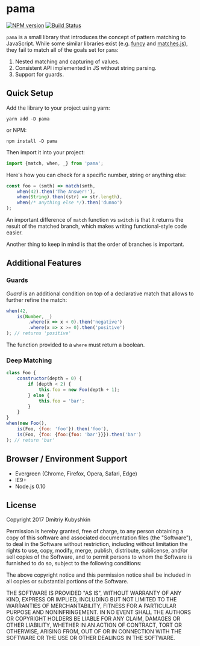 # pama

[![NPM version](https://badge.fury.io/js/pama.svg)](https://npmjs.org/package/pama)
[![Build Status][travis-image]][travis-url]

[project-url]: https://github.com/grassator/pama
[travis-url]: https://travis-ci.org/grassator/pama
[travis-image]: https://travis-ci.org/grassator/pama.svg?branch=master

`pama` is a small library that introduces the concept of pattern matching to JavaScript. While some similar libraries exist (e.g. [funcy](https://www.npmjs.com/package/funcy) and [matches.js](https://github.com/natefaubion/matches.js)), they fail to match all of the goals set for `pama`:

1. Nested matching and capturing of values.
2. Consistent API implemented in JS without string parsing.
3. Support for guards.

## Quick Setup

Add the library to your project using yarn:

```
yarn add -D pama
```

or NPM:

```
npm install -D pama
```

Then import it into your project:

```js
import {match, when, _} from 'pama';
```

Here's how you can check for a specific number, string or anything else:

```js
const foo = (smth) => match(smth,
    when(42).then('The Answer!'),
    when(String).then((str) => str.length),
    when(/* anything else */).then('dunno')
);
```

An important difference of `match` function vs `switch` is that it returns the result
of the matched branch, which makes writing functional-style code easier.

Another thing to keep in mind is that the order of branches is important. 

## Additional Features

### Guards

*Guard* is an additional condition on top of a declarative match that allows to further refine the match:

```js
when(42,
    is(Number, _)
        .where(x => x < 0).then('negative')
        .where(x => x >= 0).then('positive')
); // returns 'positive'
```

The function provided to a `where` must return a boolean.

### Deep Matching

```js
class Foo {
    constructor(depth = 0) {
        if (depth < 2) {
            this.foo = new Foo(depth + 1);
        } else {
            this.foo = 'bar';
        }
    }
}
when(new Foo(),
    is(Foo, {foo: 'foo'}).then('foo'),
    is(Foo, {foo: {foo:{foo: 'bar'}}}).then('bar')
); // return 'bar'
```

## Browser / Environment Support

* Evergreen (Chrome, Firefox, Opera, Safari, Edge)
* IE9+
* Node.js 0.10

## License

Copyright 2017 Dmitriy Kubyshkin

Permission is hereby granted, free of charge, to any person obtaining a copy
of this software and associated documentation files (the "Software"), to deal
in the Software without restriction, including without limitation the rights
to use, copy, modify, merge, publish, distribute, sublicense, and/or sell
copies of the Software, and to permit persons to whom the Software is
furnished to do so, subject to the following conditions:

The above copyright notice and this permission notice shall be included in all
copies or substantial portions of the Software.

THE SOFTWARE IS PROVIDED "AS IS", WITHOUT WARRANTY OF ANY KIND, EXPRESS OR
IMPLIED, INCLUDING BUT NOT LIMITED TO THE WARRANTIES OF MERCHANTABILITY,
FITNESS FOR A PARTICULAR PURPOSE AND NONINFRINGEMENT. IN NO EVENT SHALL THE
AUTHORS OR COPYRIGHT HOLDERS BE LIABLE FOR ANY CLAIM, DAMAGES OR OTHER
LIABILITY, WHETHER IN AN ACTION OF CONTRACT, TORT OR OTHERWISE, ARISING FROM,
OUT OF OR IN CONNECTION WITH THE SOFTWARE OR THE USE OR OTHER DEALINGS IN THE
SOFTWARE.
